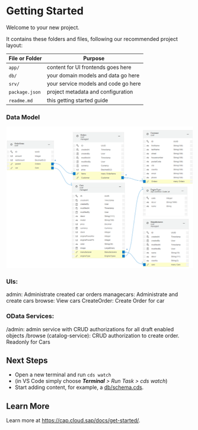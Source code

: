 # Getting Started

Welcome to your new project.

It contains these folders and files, following our recommended project layout:

File or Folder | Purpose
---------|----------
`app/` | content for UI frontends goes here
`db/` | your domain models and data go here
`srv/` | your service models and code go here
`package.json` | project metadata and configuration
`readme.md` | this getting started guide


### Data Model
![Model Carshop](/DataModel.png "Data Model")

### UIs:

admin: Administrate created car orders
managecars: Administrate and create cars
browse: View cars
CreateOrder: Create Order for car


### OData Services:
/admin: admin service with CRUD authorizations for all draft enabled objects
/browse (catalog-service): CRUD authorization to create order. Readonly for Cars



## Next Steps

- Open a new terminal and run `cds watch` 
- (in VS Code simply choose _**Terminal** > Run Task > cds watch_)
- Start adding content, for example, a [db/schema.cds](db/schema.cds).


## Learn More

Learn more at https://cap.cloud.sap/docs/get-started/.

